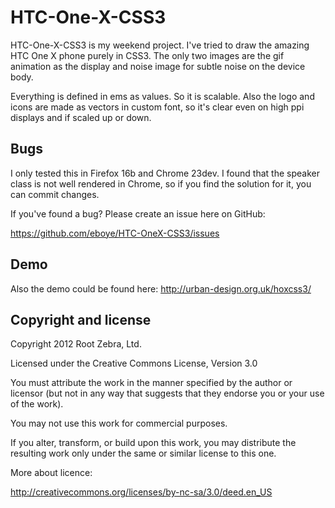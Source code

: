 HTC-One-X-CSS3
==============

HTC-One-X-CSS3 is my weekend project. I've tried to draw the amazing HTC One X phone purely in CSS3. The only two images are the gif animation as the display and noise image for subtle noise on the device body.

Everything is defined in ems as values. So it is scalable. Also the logo and icons are made as vectors in custom font, so it's clear even on high ppi displays and if scaled up or down.

Bugs
-----------

I only tested this in Firefox 16b and Chrome 23dev. I found that the speaker class is not well rendered in Chrome, so if you find the solution for it, you can commit changes.

If you've found a bug? Please create an issue here on GitHub:

https://github.com/eboye/HTC-OneX-CSS3/issues

Demo
-----------
Also the demo could be found here:
http://urban-design.org.uk/hoxcss3/

Copyright and license
-----------

Copyright 2012 Root Zebra, Ltd.

Licensed under the Creative Commons License, Version 3.0

You must attribute the work in the manner specified by the author or licensor (but not in any way that suggests that they endorse you or your use of the work). 

You may not use this work for commercial purposes. 

 If you alter, transform, or build upon this work, you may distribute the resulting work only under the same or similar license to this one.
 
 More about licence:

http://creativecommons.org/licenses/by-nc-sa/3.0/deed.en_US